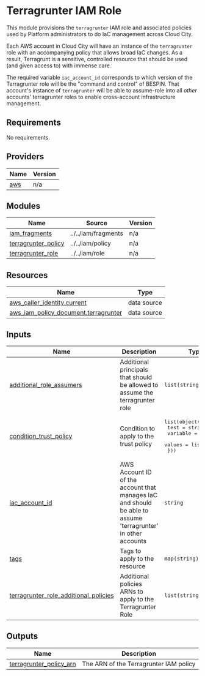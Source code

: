 # Terragrunter IAM Role

This module provisions the `terragrunter` IAM role and associated policies used by Platform administrators to do IaC 
management across Cloud City.

Each AWS account in Cloud City will have an instance of the `terragrunter` role with an accompanying policy that allows
broad IaC changes. As a result, Terragrunt is a sensitive, controlled resource that should be used (and given access to)
with immense care.

The required variable `iac_account_id` corresponds to which version of the Terragrunter role will be the "command and 
control" of BESPIN. That account's instance of `terragrunter` will be able to assume-role into all *other* accounts'
terragrunter roles to enable cross-account infrastructure management.

<!-- BEGIN_TF_DOCS -->
## Requirements

No requirements.

## Providers

| Name | Version |
|------|---------|
| <a name="provider_aws"></a> [aws](#provider\_aws) | n/a |

## Modules

| Name | Source | Version |
|------|--------|---------|
| <a name="module_iam_fragments"></a> [iam\_fragments](#module\_iam\_fragments) | ../../iam/fragments | n/a |
| <a name="module_terragrunter_policy"></a> [terragrunter\_policy](#module\_terragrunter\_policy) | ../../iam/policy | n/a |
| <a name="module_terragrunter_role"></a> [terragrunter\_role](#module\_terragrunter\_role) | ../../iam/role | n/a |

## Resources

| Name | Type |
|------|------|
| [aws_caller_identity.current](https://registry.terraform.io/providers/hashicorp/aws/latest/docs/data-sources/caller_identity) | data source |
| [aws_iam_policy_document.terragrunter](https://registry.terraform.io/providers/hashicorp/aws/latest/docs/data-sources/iam_policy_document) | data source |

## Inputs

| Name | Description | Type | Default | Required |
|------|-------------|------|---------|:--------:|
| <a name="input_additional_role_assumers"></a> [additional\_role\_assumers](#input\_additional\_role\_assumers) | Additional principals that should be allowed to assume the terragrunter role | `list(string)` | `[]` | no |
| <a name="input_condition_trust_policy"></a> [condition\_trust\_policy](#input\_condition\_trust\_policy) | Condition to apply to the trust policy | <pre>list(object({<br/>    test     = string<br/>    variable = string<br/>    values   = list(string)<br/>  }))</pre> | `[]` | no |
| <a name="input_iac_account_id"></a> [iac\_account\_id](#input\_iac\_account\_id) | AWS Account ID of the account that manages IaC and should be able to assume 'terragrunter' in other accounts | `string` | n/a | yes |
| <a name="input_tags"></a> [tags](#input\_tags) | Tags to apply to the resource | `map(string)` | `{}` | no |
| <a name="input_terragrunter_role_additional_policies"></a> [terragrunter\_role\_additional\_policies](#input\_terragrunter\_role\_additional\_policies) | Additional policies ARNs to apply to the Terragrunter Role | `list(string)` | `[]` | no |

## Outputs

| Name | Description |
|------|-------------|
| <a name="output_terragrunter_policy_arn"></a> [terragrunter\_policy\_arn](#output\_terragrunter\_policy\_arn) | The ARN of the Terragrunter IAM policy |
<!-- END_TF_DOCS -->